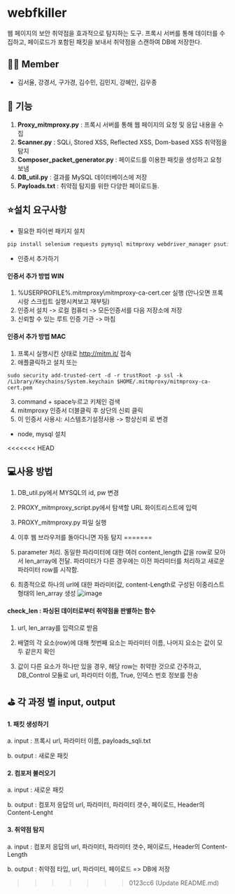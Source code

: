 # webfkiller
웹 페이지의 보안 취약점을 효과적으로 탐지하는 도구. 프록시 서버를 통해 데이터를 수집하고, 페이로드가 포함된 패킷을 보내서 취약점을 스캔하여 DB에 저장한다.

## 👯‍♀️ Member
- 김서율, 강경서, 구가경, 김수민, 김민지, 강혜인, 김우종

## 🎯 기능
1. **Proxy_mitmproxy.py** : 프록시 서버를 통해 웹 페이지의 요청 및 응답 내용을 수집
2. **Scanner.py** : SQLi, Stored XSS, Reflected XSS, Dom-based XSS 취약점을 탐지
3. **Composer_packet_generator.py** : 페이로드를 이용한 패킷을 생성하고 요청 보냄
4. **DB_util.py** : 결과를 MySQL 데이터베이스에 저장
5. **Payloads.txt** : 취약점 탐지를 위한 다양한 페이로드들.

## ⭐설치 요구사항
- 필요한 파이썬 패키지 설치
```python
pip install selenium requests pymysql mitmproxy webdriver_manager psutil keyboard beautifulsoup4 binascii
```
- 인증서 추가하기
#### 인증서 추가 방법 WIN
1. %USERPROFILE%\.mitmproxy\mitmproxy-ca-cert.cer 실행 (안나오면 프록시랑 스크립트 실행시켜보고 재부팅)
2. 인증서 설치 -> 로컬 컴퓨터 -> 모든인증서를 다음 저장소에 저장
3. 신뢰할 수 있는 루트 인증 기관 -> 마침

#### 인증서 추가 방법 MAC
1. 프록시 실행시킨 상태로  http://mitm.it/ 접속
2. 애플클릭하고 설치 또는
```
sudo security add-trusted-cert -d -r trustRoot -p ssl -k /Library/Keychains/System.keychain $HOME/.mitmproxy/mitmproxy-ca-cert.pem
```
3. command + space누르고 키체인 검색
4. mitmproxy 인증서 더블클릭 후 상단의 신뢰 클릭
5. 이 인증서 사용시: 시스템초기설정사용 -> 항상신뢰 로 변경
- node, mysql 설치

<<<<<<< HEAD
## 💻사용 방법
1. DB_util.py에서 MYSQL의 id, pw 변경
2. PROXY_mitmproxy_script.py에서 탐색할 URL 화이트리스트에 입력
3. PROXY_mitmproxy.py 파일 실행
4. 이후 웹 브라우저를 돌아다니면 자동 탐지
=======
3. parameter 처리. 동일한 파라미터에 대한 여러 content_length 값을 row로 모아서 len_array에 전달. 파라미터가 다른 경우에는 이전 파라미터를 처리하고 새로운 파라미터 row를 시작함.

4. 최종적으로 하나의 url에 대한 파라미터값, content-Length로 구성된 이중리스트 형태의 len_array 생성
   ![image](https://github.com/Webf-killer/webfkiller/assets/80975083/6aadba02-0ee8-4a14-8e26-55c60d69918a)


#### check_len : 파싱된 데이터로부터 취약점을 판별하는 함수
1. url, len_array를 입력으로 받음

2. 배열의 각 요소(row)에 대해 첫번째 요소는 파라미터 이름, 나머지 요소는 값이 모두 같은지 확인

3. 값이 다른 요소가 하나만 있을 경우, 해당 row는 취약한 것으로 간주하고, DB_Control 모듈로 url, 파라미터 이름, True, 인덱스 번호 정보를 전송

## ⛳ 각 과정 별 input, output
#### 1. 패킷 생성하기
a. input : 프록시 url, 파라미터 이름, payloads_sqli.txt

b. output : 새로운 패킷

#### 2. 컴포저 불러오기
a. input : 새로운 패킷

b. output : 컴포저 응답의 url, 파라미터, 파라미터 갯수, 페이로드, Header의 Content-Lenght

#### 3. 취약점 탐지
a. input : 컴포저 응답의 url, 파라미터, 파라미터 갯수, 페이로드, Header의 Content-Length

b. output : 취약점 타입, url, 파라미터, 페이로드 => DB에 저장
>>>>>>> 0123cc6 (Update README.md)
